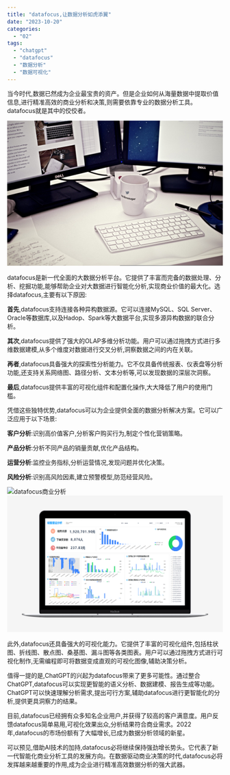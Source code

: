 ```yaml
---
title: "datafocus,让数据分析如虎添翼"
date: "2023-10-20"
categories: 
  - "02"
tags: 
  - "chatgpt"
  - "datafocus"
  - "数据分析"
  - "数据可视化"
---
```


当今时代,数据已然成为企业最宝贵的资产。但是企业如何从海量数据中提取价值信息,进行精准高效的商业分析和决策,则需要依靠专业的数据分析工具。datafocus就是其中的佼佼者。

![](images/1697699314-workstation-405768-scaled.jpg)

datafocus是新一代全面的大数据分析平台。它提供了丰富而完备的数据处理、分析、挖掘功能,能够帮助企业对大数据进行智能化分析,实现商业价值的最大化。选择datafocus,主要有以下原因:

**首先**,datafocus支持连接各种异构数据源。它可以连接MySQL、SQL Server、Oracle等数据库,以及Hadop、Spark等大数据平台,实现多源异构数据的联合分析。

**其次**,datafocus提供了强大的OLAP多维分析功能。用户可以通过拖拽方式进行多维数据建模,从多个维度对数据进行交叉分析,洞察数据之间的内在关联。

**再者**,datafocus具备强大的探索性分析能力。它不仅具备传统报表、仪表盘等分析功能,还支持关系网络图、路径分析、文本分析等,可以发现数据的深层次洞察。

**最后**,datafocus提供丰富的可视化组件和配置化操作,大大降低了用户的使用门槛。

凭借这些独特优势,datafocus可以为企业提供全面的数据分析解决方案。它可以广泛应用于以下场景:

**客户分析**:识别高价值客户,分析客户购买行为,制定个性化营销策略。

**产品分析**:分析不同产品的销量贡献,优化产品结构。

**运营分析**:监控业务指标,分析运营情况,发现问题并优化决策。

**风险分析**:识别高风险因素,建立预警模型,防范经营风险。

![datafocus商业分析](images/O1CN01KMiRCN1uELRfXPfZ_!!6000000007210-0-tps-990-400.jpg)![](images/1697699869-%E9%94%80%E5%94%AE01-Macbook.png)

此外,datafocus还具备强大的可视化能力。它提供了丰富的可视化组件,包括柱状图、折线图、散点图、桑基图、漏斗图等各类图表。用户可以通过拖拽方式进行可视化制作,无需编程即可将数据变成直观的可视化图像,辅助决策分析。

值得一提的是,ChatGPT的兴起为datafocus带来了更多可能性。通过整合ChatGPT,datafocus可以实现更智能的语义分析、数据建模、报告生成等功能。ChatGPT可以快速理解分析需求,提出可行方案,辅助datafocus进行更智能化的分析,提供更具洞察力的结果。

目前,datafocus已经拥有众多知名企业用户,并获得了较高的客户满意度。用户反馈datafocus简单易用,可视化效果出众,分析结果符合商业需求。2022年,datafocus的市场份额有了大幅增长,已成为数据分析领域的新星。

可以预见,借助AI技术的加持,datafocus必将继续保持强劲增长势头。它代表了新一代智能化商业分析工具的发展方向。在数据驱动商业决策的时代,datafocus必将发挥越来越重要的作用,成为企业进行精准高效数据分析的强大武器。
